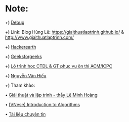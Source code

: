 # Note:

+) [Debug](https://youtu.be/_U857Ubrx9c)

+) Link:
Blog Hùng Lê: https://giaithuatlaptrinh.github.io/ 
           & http://www.giaithuatlaptrinh.com/

+) [Hackerearth](https://www.hackerearth.com/practice/)

+) [Geeksforgeeks](https://www.geeksforgeeks.org/) 

+) [Lộ trình học CTDL & GT phục vụ ôn thi ACM/ICPC](https://github.com/Hieunv1996/ACM-ICPC-Preparation)

+) [Nguyễn Văn Hiếu](https://nguyenvanhieu.vn/)

+) Tham khảo:

• [Giải thuật và lập trình - thầy Lê Minh Hoàng](https://drive.google.com/file/d/1bzYOT09yRXISFOHO01fFNIzWHI5VNr2J/view) 

• [(VNese) Introduction to Algorithms](https://drive.google.com/file/d/1FXpULLROM3dYOBTCKqLiJ6pA4vhifkS7/view) 

• [Tài liệu chuyên tin](https://drive.google.com/file/d/1w6_ESlscjUWyeRw9pmjZxfND6qqIa6DI/view)
